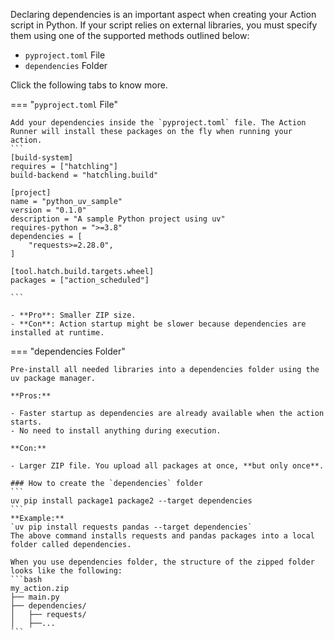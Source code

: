 Declaring dependencies is an important aspect when creating your Action script in Python. If your script relies on external libraries, you must specify them using one of the supported methods outlined below:

- `pyproject.toml` File
- `dependencies` Folder

Click the following tabs to know more.

=== "`pyproject.toml` File" 

    Add your dependencies inside the `pyproject.toml` file. The Action Runner will install these packages on the fly when running your action.  
    ```  
    [build-system]  
    requires = ["hatchling"]  
    build-backend = "hatchling.build"

    [project]  
    name = "python_uv_sample"  
    version = "0.1.0"  
    description = "A sample Python project using uv"  
    requires-python = ">=3.8"  
    dependencies = [  
        "requests>=2.28.0",  
    ]

    [tool.hatch.build.targets.wheel]  
    packages = ["action_scheduled"]

    ```

    - **Pro**: Smaller ZIP size.  
    - **Con**: Action startup might be slower because dependencies are installed at runtime.


=== "dependencies Folder"

    Pre-install all needed libraries into a dependencies folder using the uv package manager.

    **Pros:**

    - Faster startup as dependencies are already available when the action starts.  
    - No need to install anything during execution.

    **Con:**

    - Larger ZIP file. You upload all packages at once, **but only once**.

    ### How to create the `dependencies` folder  
    ```  
    uv pip install package1 package2 --target dependencies  
    ```  
    **Example:**  
    `uv pip install requests pandas --target dependencies`   
    The above command installs requests and pandas packages into a local folder called dependencies.

    When you use dependencies folder, the structure of the zipped folder looks like the following:  
    ```bash
    my_action.zip  
    ├── main.py  
    ├── dependencies/  
    │   ├── requests/  
    │   ├──... 
    ```